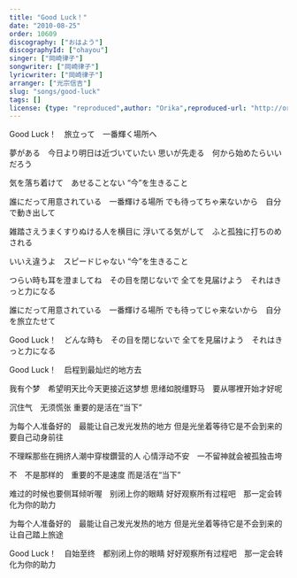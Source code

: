 ```yaml
---
title: "Good Luck！"
date: "2010-08-25"
order: 10609
discography: ["おはよう"]
discographyId: ["ohayou"]
singer: ["岡崎律子"]
songwriter: ["岡崎律子"]
lyricwriter: ["岡崎律子"]
arranger: ["光宗信吉"]
slug: "songs/good-luck"
tags: []
license: {type: "reproduced",author: "Orika",reproduced-url: "http://orikamushi.myweb.hinet.net/",reproduced-website: "織歌蟲網站"}
---
```


Good Luck！　旅立って　一番輝く場所へ 

夢がある　今日より明日は近づいていたい 
思いが先走る　何から始めたらいいだろう 

気を落ち着けて　あせることない 
“今”を生きること 

誰にだって用意されている　一番輝ける場所 
でも待ってちゃ来ないから　自分で動き出して 

雑踏さえうまくすりぬける人を横目に 
浮いてる気がして　ふと孤独に打ちのめされる 

いいえ違うよ　スピードじゃない
 “今”を生きること 

つらい時も耳を澄ましてね　その目を閉じないで 
全てを見届けよう　それはきっと力になる 

誰にだって用意されている　一番輝ける場所 
でも待ってじゃ来ないから　自分を旅立たせて 

Good Luck！　どんな時も　その目を閉じないで 
全てを見届けよう　それはきっと力になる

Good Luck！　启程到最灿烂的地方去 

我有个梦　希望明天比今天更接近这梦想 
思绪如脱缰野马　要从哪裡开始才好呢 

沉住气　无须慌张 
重要的是活在“当下” 

为每个人准备好的　最能让自己发光发热的地方 
但是光坐着等待它是不会到来的　要自己动身前往 

不理睬那些在拥挤人潮中穿梭鑽营的人 
心情浮动不安　一不留神就会被孤独击垮 

不　不是那样的　重要的不是速度 
而是活在“当下” 

难过的时候也要侧耳倾听喔　别闭上你的眼睛 
好好观察所有过程吧　那一定会转化为你的助力 

为每个人准备好的　最能让自己发光发热的地方 
但是光坐着等待它是不会到来的　让自己踏上旅途 

Good Luck！　自始至终　都别闭上你的眼睛 
好好观察所有过程吧　那一定会转化为你的助力
